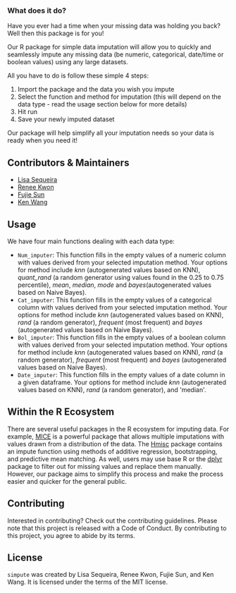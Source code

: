 ### What does it do?
Have you ever had a time when your missing data was holding you back? Well then this package is for you!

Our R package for simple data imputation will allow you to quickly and seamlessly impute any missing data (be numeric, categorical, date/time or boolean values) using any large datasets.

All you have to do is follow these simple 4 steps:
 1. Import the package and the data you wish you impute
 2. Select the function and method for imputation (this will depend on the data type - read the usage section below for more details)
 3. Hit run
 4. Save your newly imputed dataset

Our package will help simplify all your imputation needs so your data is ready when you need it!

## Contributors & Maintainers
- [Lisa Sequeira](https://github.com/LisaSeq)
- [Renee Kwon](https://github.com/renee-kwon)
- [Fujie Sun](https://github.com/Althrun-sun)
- [Ken Wang](https://github.com/kenuiuc)

## Usage

We have four main functions dealing with each data type:
- `Num_imputer`: This function fills in the empty values of a numeric column with values derived from your selected imputation method. Your options for method include _knn_ (autogenerated values based on KNN), *quant_rand* (a random generator using values found in the 0.25 to 0.75 percentile), _mean_, _median_, _mode_ and _bayes_(autogenerated values based on Naive Bayes).
- `Cat_imputer`: This function fills in the empty values of a categorical column with values derived from your selected imputation method. Your options for method include _knn_ (autogenerated values based on KNN), *rand* (a random generator), _frequent_ (most frequent) and _bayes_ (autogenerated values based on Naive Bayes).
- `Bol_imputer`: This function fills in the empty values of a boolean column with values derived from your selected imputation method. Your options for method include _knn_ (autogenerated values based on KNN), *rand* (a random generator), _frequent_ (most frequent) and _bayes_ (autogenerated values based on Naive Bayes).
- `Date_imputer`: This function fills in the empty values of a date column in a given dataframe. Your options for method include _knn_ (autogenerated values based on KNN), *rand* (a random generator), and 'median'. 

## Within the R Ecosystem

There are several useful packages in the R ecosystem for imputing data. For example, [MICE](https://github.com/amices/mice) is a powerful package that allows multiple imputations with values drawn from a distribution of the data. The [Hmisc](https://github.com/harrelfe/Hmisc) package contains an impute function using methods of additive regression, bootstrapping, and predictive mean matching. As well, users may use base R or the [dplyr](https://dplyr.tidyverse.org/) package to filter out for missing values and replace them manually. However, our package aims to simplify this process and make the process easier and quicker for the general public. 

## Contributing

Interested in contributing? Check out the contributing guidelines. Please note that this project is released with a Code of Conduct. By contributing to this project, you agree to abide by its terms.

## License

`simpute` was created by Lisa Sequeira, Renee Kwon, Fujie Sun, and Ken Wang. It is licensed under the terms of the MIT license.

